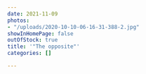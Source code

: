 ```yaml
---
date: 2021-11-09
photos:
- "/uploads/2020-10-10-06-16-31-388-2.jpg"
showInHomePage: false
outOfStock: true
title: '"The opposite"'
categories: []

---
```

